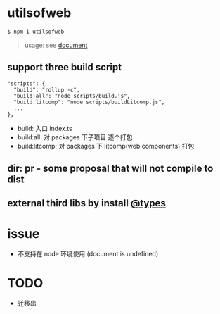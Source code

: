 # utilsofweb

```sh
$ npm i utilsofweb
```

> usage: see [document](https://ca091.github.io/utilsofweb/#/)

## support three build script

```
"scripts": {
  "build": "rollup -c",
  "build:all": "node scripts/build.js",
  "build:litcomp": "node scripts/buildLitcomp.js",
  ...
},
```

- build: 入口 index.ts
- build:all: 对 packages 下子项目 逐个打包
- build:litcomp: 对 packages 下 litcomp(web components) 打包

## dir: pr - some proposal that will not compile to dist

## external third libs by install [@types](https://www.typescriptlang.org/dt/search?search=qs)

# issue

- 不支持在 node 环境使用 (document is undefined)

# TODO

- 迁移出
